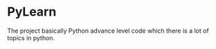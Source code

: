 # PyLearn
The project basically Python advance level code which there is a lot of topics in python.
